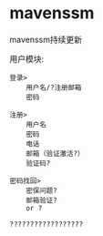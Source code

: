 # mavenssm
mavenssm持续更新

用户模块:

    登录>
        用户名/?注册邮箱
        密码

    注册>
        用户名
        密码
        电话
        邮箱（验证激活?）
        验证码?

    密码找回>
        密保问题?
        邮箱验证?
        or ?

    ??????????????????



